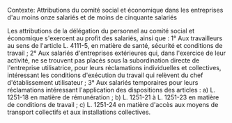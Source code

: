Contexte: Attributions du comité social et économique dans les entreprises d'au moins onze salariés et de moins de cinquante salariés

Les attributions de la délégation du personnel au comité social et économique s'exercent au profit des salariés, ainsi que : 1° Aux travailleurs au sens de l'article L. 4111-5, en matière de santé, sécurité et conditions de travail ; 2° Aux salariés d'entreprises extérieures qui, dans l'exercice de leur activité, ne se trouvent pas placés sous la subordination directe de l'entreprise utilisatrice, pour leurs réclamations individuelles et collectives, intéressant les conditions d'exécution du travail qui relèvent du chef d'établissement utilisateur ; 3° Aux salariés temporaires pour leurs réclamations intéressant l'application des dispositions des articles : a) L. 1251-18 en matière de rémunération ; b) L. 1251-21 à L. 1251-23 en matière de conditions de travail ; c) L. 1251-24 en matière d'accès aux moyens de transport collectifs et aux installations collectives.
